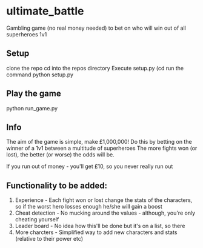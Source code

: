 # ultimate_battle
Gambling game (no real money needed) to bet on who will win out of all superheroes 1v1

## Setup
clone the repo
cd into the repos directory
Execute setup.py (cd run the command python setup.py

## Play the game
python run_game.py

## Info
The aim of the game is simple, make £1,000,000! 
Do this by betting on the winner of a 1v1 between a multitude of superheroes
The more fights won (or lost), the better (or worse) the odds will be.

If you run out of money - you'll get £10, so you never really run out

## Functionality to be added:
1. Experience - Each fight won or lost change the stats of the characters, so if the worst hero losses enough he/she will gain a boost
2. Cheat detection - No mucking around the values - although, you're only cheating yourself
3. Leader board - No idea how this'll be done but it's on a list, so there
4. More charcters - Simplified way to add new characters and stats (relative to their power etc)
